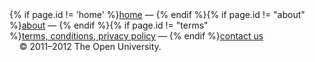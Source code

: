   <footer>
      {% if page.id != 'home' %}<a href="/">home</a>&nbsp;&mdash;&nbsp;{% endif %}{% if page.id != "about" %}<a href="about.html">about</a>&nbsp;&mdash;&nbsp;{% endif %}{% if page.id != "terms" %}<a href="terms-and-conditions.html">terms,&nbsp;conditions,&nbsp;privacy&nbsp;policy</a>&nbsp;&mdash;&nbsp;{% endif %}<a href="mailto:parkjamapp@gmail.com">contact&nbsp;us</a> &nbsp;&nbsp;&nbsp;<span style="white-space: nowrap;">&nbsp;&copy;&nbsp;2011&ndash;2012</span>&nbsp;The&nbsp;Open&nbsp;University. 
  </footer>

